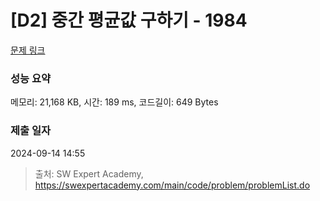 # [D2] 중간 평균값 구하기 - 1984 

[문제 링크](https://swexpertacademy.com/main/code/problem/problemDetail.do?contestProbId=AV5Pw_-KAdcDFAUq) 

### 성능 요약

메모리: 21,168 KB, 시간: 189 ms, 코드길이: 649 Bytes

### 제출 일자

2024-09-14 14:55



> 출처: SW Expert Academy, https://swexpertacademy.com/main/code/problem/problemList.do